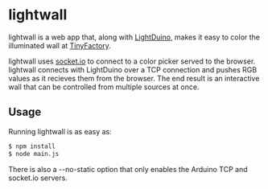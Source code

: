 lightwall
=========

lightwall is a web app that, along with [LightDuino](https://github.com/vineel-adusumilli/LightDuino), makes it easy to color the illuminated wall at [TinyFactory](http://tinyfactory.co/).

lightwall uses [socket.io](http://socket.io/) to connect to a color picker served to the browser. lightwall connects with LightDuino over a TCP connection and pushes RGB values as it recieves them from the browser. The end result is an interactive wall that can be controlled from multiple sources at once.

Usage
-----

Running lightwall is as easy as:

```bash
$ npm install
$ node main.js
```

There is also a --no-static option that only enables the Arduino TCP and socket.io servers.

